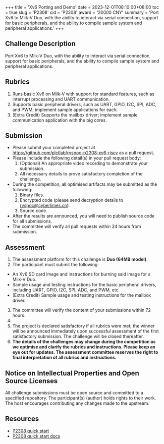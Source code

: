 +++
title = 'Xv6 Porting and Demo'
date = 2023-12-01T08:10:00+08:00
toc = true
slug = 'P2308'
cid = 'P2308'
award = '20000 CNY'
summary = 'Port Xv6 to Milk-V Duo, with the ability to interact via serial connection, support for basic peripherals, and the ability to compile sample system and peripheral applications.'
+++

## Challenge Description

Port Xv6 to Milk-V Duo, with the ability to interact via serial connection, support for basic peripherals, and the ability to compile sample system and peripheral applications.

## Rubrics

1. Runs basic Xv6 on Milk-V with support for standard features, such as interrupt processing and UART communication.
2. Supports basic peripheral drivers, such as UART, GPIO, I2C, SPI, ADC, and PWM; implement sample applications for each.
3. (Extra Credit) Supports the mailbox driver; implement sample communication application with the big cores.

## Submission

* Please submit your completed project at https://github.com/plctlab/rvspoc-p2308-xv6-riscv as a pull request.
* Please include the following detail(s) in your pull request body:
  1. (Optional) An appropriate video recording to demonstrate your submission.
  2. All necessary details to prove satisfactory completion of the challenge.
* During the competition, all optimised artifacts may be submitted as the following:
  1. Binary files.
  2. Encrypted code (please send decryption details to rvspoc@cyberlimes.cn).
  3. Source code.
* After the results are announced, you will need to publish source code for all submissions.
* The committee will verify all pull requests within 24 hours from submission.

## Assessment

1. The assessment platform for this challenge is **Duo (64MB model)**.
2. The participant must submit the following:
  - An Xv6 SD card image and instructions for burning said image for a Milk-V Duo.
  - Sample usage and testing instructions for the basic peripheral drivers, including UART, GPIO, I2C, SPI, ADC, and PWM, etc.
  - (Extra Credit) Sample usage and testing instructions for the mailbox driver.
3. The committee will verify the content of your submissions within 72 hours.
4. 
5. The project is declared satisfactory if all rubrics were met; the winner will be announced immediately upon successful assessment of the first satisfactory submission. The challenge will be closed thereafter.
6. **The details of the challenges may change during the competition as we optimise and clarify the rubrics and instructions. Please keep an eye out for updates. The assessment committee reserves the right to final interpretation of all rubrics and instructions.**

## Notice on Intellectual Properties and Open Source Licenses

All challenge submissions must be open source and committed to a specified repository. The participant(s) (author) holds rights to their work. The host encourages contributing any changes made to the upstream.

## Resources

- [P2308 quick start ](https://www.bilibili.com/video/BV1794y1T7A2/)
- [P2308 quick start docs](https://github.com/plctlab/rvspoc/blob/main/Docs/P2308/P2308.md)
